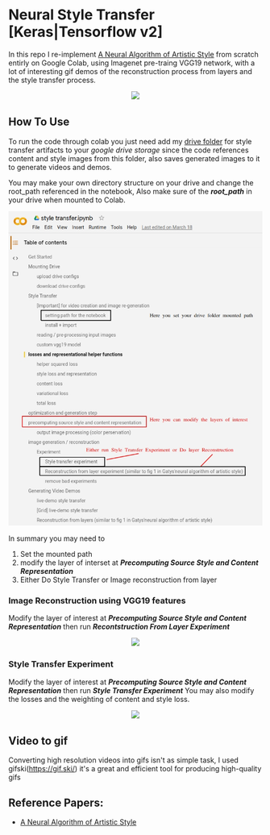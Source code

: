 # Neural Style Transfer [Keras|Tensorflow v2]

In this repo I re-implement [A Neural Algorithm of Artistic Style](http://arxiv.org/pdf/1508.06576v2.pdf) from scratch entirly on Google Colab, using Imagenet pre-traing VGG19 network, with a lot of interesting gif demos of the reconstruction process from layers and the style transfer process.

<p align="center">
  <img src="https://github.com/mohammed-elkomy/neural-style-transfer-tensorflow/blob/master/gifs/x2.gif"  />
</p>

## How To Use
To run the code through colab you just need add my [drive folder](https://drive.google.com/drive/u/4/folders/1j6AmahNcJ3seM7Davwz2CuXCN87FQQjZ) for style transfer artifacts to your *google drive storage* since the code references content and style images from this folder, also saves generated images to it to generate videos and demos.

You may make your own directory structure on your drive and change the root_path referenced in the notebook, Also make sure of the **_root_path_**  in your drive when mounted to Colab.

<p align="center">
  <img src="https://github.com/mohammed-elkomy/neural-style-transfer-tensorflow/blob/master/gifs/style.jpg"  />
</p>

In summary you may need to 
1) Set the mounted path 
2) modify the layer of interset at **_Precomputing Source Style and Content Representation_**
3) Either Do Style Transfer or Image reconstruction from layer 

### Image Reconstruction using VGG19 features
Modify the layer of interest at **_Precomputing Source Style and Content Representation_** then run **_Recontstruction From Layer Experiment_**

<p align="center">
  <img src="htt ps://raw.githubusercontent.com/mohammed-elkomy/military-pp-auto/master/gifs/2w.gif"  />
</p>

### Style Transfer Experiment
Modify the layer of interest at **_Precomputing Source Style and Content Representation_** then run **_Style Transfer  Experiment_**
You may also modify the losses and the weighting of content and style loss.

<p align="center">
  <img src="https://github.com/mohammed-elkomy/neural-style-transfer-tensorflow/blob/master/gifs/3.gif"  />
</p>

## Video to gif 
Converting high resolution videos into gifs isn't as simple task, I used gifski(https://gif.ski/) it's a great and efficient tool for producing high-quality gifs


## Reference Papers:
* [A Neural Algorithm of Artistic Style](http://arxiv.org/pdf/1508.06576v2.pdf)





